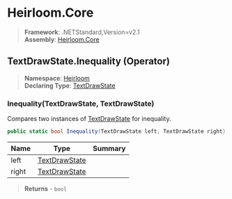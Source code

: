 # Heirloom.Core

> **Framework**: .NETStandard,Version=v2.1  
> **Assembly**: [Heirloom.Core][0]

## TextDrawState.Inequality (Operator)

> **Namespace**: [Heirloom][0]  
> **Declaring Type**: [TextDrawState][1]

### Inequality(TextDrawState, TextDrawState)

Compares two instances of [TextDrawState][1] for inequality.

```cs
public static bool Inequality(TextDrawState left, TextDrawState right)
```

| Name  | Type               | Summary |
|-------|--------------------|---------|
| left  | [TextDrawState][1] |         |
| right | [TextDrawState][1] |         |

> **Returns** - `bool`

[0]: ../../../Heirloom.Core.md
[1]: ../TextDrawState.md
